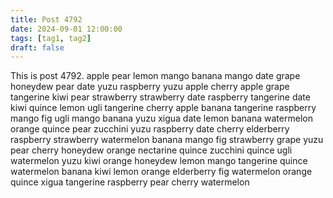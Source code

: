 ```yaml
---
title: Post 4792
date: 2024-09-01 12:00:00
tags: [tag1, tag2]
draft: false
---
```

This is post 4792.
apple
pear
lemon
mango
banana
mango
date
grape
honeydew
pear
date
yuzu
raspberry
yuzu
apple
cherry
apple
grape
tangerine
kiwi
pear
strawberry
strawberry
date
raspberry
tangerine
date
kiwi
quince
lemon
ugli
tangerine
cherry
apple
banana
tangerine
raspberry
mango
fig
ugli
mango
banana
yuzu
xigua
date
lemon
banana
watermelon
orange
quince
pear
zucchini
yuzu
raspberry
date
cherry
elderberry
raspberry
strawberry
watermelon
banana
mango
fig
strawberry
grape
yuzu
pear
cherry
honeydew
orange
nectarine
quince
zucchini
quince
ugli
watermelon
yuzu
kiwi
orange
honeydew
lemon
mango
tangerine
quince
watermelon
banana
kiwi
lemon
orange
elderberry
fig
watermelon
orange
quince
xigua
tangerine
raspberry
pear
cherry
watermelon
